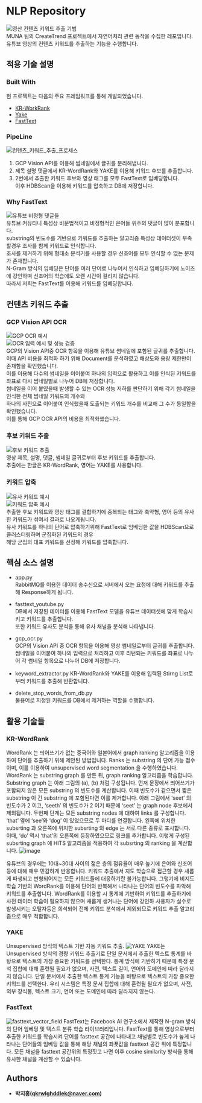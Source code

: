 # NLP Repository
![영산 컨텐츠 키워드 추출 기법](/uploads/4707fe5fae802bf5bd40cbff71439477/image.png)  
MUNA 팀의 CreateTrend 프로젝트에서 자연어처리 관련 동작을 수집한 레포입니다.  
유튜브 영상의 컨텐츠 키워드를 추출하는 기능을 수행합니다.

## 적용 기술 설명
### Built With
현 프로젝트는 다음의 주요 프레임워크를 통해 개발되었습니다.
* [KR-WorkRank](https://github.com/lovit/KR-WordRank)
* [Yake](https://github.com/LIAAD/yake)
* [FastText](https://github.com/facebookresearch/fastText)

### PipeLine
![컨텐츠_키워드_추출_프로세스](/uploads/2b72ee89675aa8db244a5e6146949050/컨텐츠_키워드_추출_프로세스.png)
1. GCP Vision API를 이용해 썸네일에서 글귀를 분리해냅니다.
2. 제목 설명 댓글에서 KR-WordRank와 YAKE를 이용해 키워드 후보를 추출합니다.
3. 2번에서 추출한 키워드 후보와 영상 태그를 모두 FastText로 임베딩합니다.  
  이후 HDBScan을 이용해 키워드를 압축하고 DB에 저장합니다.

### Why FastText
![유튜브 비정형 댓글들](/uploads/e65a01e5e84cf282563783a6d51dc782/화면_캡처_2020-11-08_144803.png)  
유튜브 커뮤티니 특성상 비문법적이고 비정형적인 은어들 위주의 댓글이 많이 분포합니다.  
substring의 빈도수를 기반으로 키워드를 추출하는 알고리즘 특성상 데이터셋이 부족할경우 조사를 함께 키워드로 인식합니다.  
조사를 제거하기 위해 형태소 분석기를 사용할 경우 신조어를 모두 인식할 수 없는 문제가 존재합니다.  
N-Gram 방식의 임베딩은 단어를 여러 단어로 나누어서 인식하고 임베딩하기에 노이즈에 강인하며 신조어의 학습에도 오랜 시간이 걸리지 않습니다.  
따라서 저희는 FastText를 이용해 키워드를 임베딩합니다.

## 컨텐츠 키워드 추출
### GCP Vision API OCR
![GCP OCR 예시](/uploads/c1b86712d9c9c1b922fccd12e73bc278/화면_캡처_2020-11-08_145424.png)  
![OCR 입력 예시 및 성능 검증](/uploads/e5f0dd505b9b0bb528325e2d0ace47cf/화면_캡처_2020-11-08_145801.png)  
GCP의 Vision API중 OCR 항목을 이용해 유튜브 썸네일에 포함된 글귀를 추출합니다.  
이때 API 비용을 최적화 하기 위해 Document를 분석하였고 해상도와 용량 제한만이 존재함을 확인했습니다.  
이를 이용해 다수의 썸네일을 이어붙여 하나의 입력으로 활용하고 이를 인식된 키워드를 좌표로 다시 썸네일별로 나누어 DB에 저장합니다.  
썸네일을 이어 붙였을때 발생할 수 있는 OCR 성능 저하를 판단하기 위해 각기 썸네일을 인식한 전체 썸네일 키워드의 개수와  
하나의 사진으로 이어붙여 인식했을때 도출되는 키워드 개수를 비교해 그 수가 동일함을 확인했습니다.  
이를 통해 GCP OCR API의 비용을 최적화했습니다.  

### 후보 키워드 추출
![후보 키워드 추출](/uploads/e3c902c2a651cb896eb34c79aa7534c5/화면_캡처_2020-11-08_150236.png)  
영상 제목, 설명, 댓글, 썸네일 글귀로부터 후보 키워드를 추출합니다.  
추출에는 한글은 KR-WordRank, 영어는 YAKE를 사용합니다.  


### 키워드 압축
![유사 키워드 예시](/uploads/b2edc2b929c36c755a3f1cc4c4a89635/화면_캡처_2020-11-08_150527.png)  
![키워드 압축 예시](/uploads/175fe6857aece2c5d87a0ee5f1f9d5f6/image.png)  
추출한 후보 키워드와 영상 태그를 결합하기에 중복되는 태그와 축약형, 영어 등의 유사한 키워드가 섞여서 결과로 나오게됩니다.  
유사 키워드를 하나의 단어로 압축하기위해 FastText로 임베딩한 값을 HDBScan으로 클러스터링하며 군집화된 키워드의 경우  
해당 군집의 대표 키워드를 선정해 키워드를 압축합니다.

## 핵심 소스 설명
- app.py  
  RabbitMQ를 이용한 데이터 송수신으로 서버에서 오는 요청에 대해 키워드를 추출해 Response하게 됩니다.  
  
- fasttext_youtube.py  
  DB에서 저장된 데이터를 이용해 FastText 모델을 유튜브 데이터셋에 맞게 학습시키고 키워드를 추출합니다.  
  또한 키워드 유사도 분석을 통해 유사 채널을 분석해 나타냅니다.
  
- gcp_ocr.py  
  GCP의 Vision API 중 OCR 항목을 이용해 영상 썸네일로부터 글귀를 추출합니다.
  썸네일을 이어붙여 하나의 입력으로 처리하고 이후 리턴되는 키워드를 좌표로 나누어 각 썸네일 항목으로 나누어 DB에 저장합니다.  
  
- keyword_extractor.py
  KR-WordRank와 YAKE를 이용해 입력된 Stirng List로 부터 키워드를 추출해 반환합니댜.

- delete_stop_words_from_db.py  
  불용어로 지정된 키워드를 DB에서 제거하는 역할을 수행합니다.

## 활용 기술들
### KR-WordRank
WordRank 는 띄어쓰기가 없는 중국어와 일본어에서 graph ranking 알고리즘을 이용하여 단어를 추출하기 위해 제안된 방법입니다.
Ranks 는 substring 의 단어 가능 점수이며, 이를 이용하여 unsupervised word segmentation 을 수행하였습니다.
WordRank 는 substring graph 를 만든 뒤, graph ranking 알고리즘을 학습합니다.
Substring graph 는 아래 그림의 (a), (b) 처럼 구성됩니다.
먼저 문장에서 띄어쓰기가 포함되지 않은 모든 substring 의 빈도수를 계산합니다.
이때 빈도수가 같으면서 짧은 substring 이 긴 substring 에 포함된다면 이를 제거합니다.
아래 그림에서 ‘seet’ 의 빈도수가 2 이고, ‘seeth’ 의 빈도수가 2 이기 때문에 ‘seet’ 는 graph node 후보에서 제외됩니다.
두번째 단계는 모든 substring nodes 에 대하여 links 를 구성합니다.
‘that’ 옆에 ‘see’와 ‘dog’ 이 있었으므로 두 마디를 연결합니다.
왼쪽에 위치한 subsrting 과 오른쪽에 위치한 subsrting 의 edge 는 서로 다른 종류로 표시합니다.
이때, ‘do’ 역시 ‘that’의 오른쪽에 등장하였으므로 링크를 추가합니다.
이렇게 구성된 subsrting graph 에 HITS 알고리즘을 적용하여 각 subsrting 의 ranking 을 계산합니다.
![image](https://13.125.91.162/swmaestro/muna-1/raw/master/images/graph_wordrank_algorithm.png)  

유튜브의 경우에는 10대~30대 사이의 젊은 층의 점유율이 매우 높기에 은어와 신조어등에 대해 매우 민감하게 반응합니다.
키워드 추출에서 지도 학습으로 접근할 경우 새롭게 파생되고 변형되어지는 모든 키워드들에 대응하기란 불가능합니다.
그렇기에 비지도 학습 기반의 WordRank를 이용해 단어의 반복해서 나타나는 단어의 빈도수를 파악해 키워드를 추출합니다.
WordRank를 이용할 시 통계에 기반하여 키워드를 추출하기에 사전 데이터 학습이 필요하지 않으며 새롭게 생겨나는 단어에 강인하
사용자가 실수로 발생시키는 오탈자등은 희석되어 전체 키워드 분석에서 제외되므로 키워드 추출 알고리즘으로 매우 적합합니다.

### YAKE
Unsupervised 방식의 텍스트 기반 자동 키워드 추출.
![YAKE](/uploads/f7be42ab813beb34439f227eea384677/image.png)
YAKE는 Unsupervised 방식의 경량 키워드 추출기로
단일 문서에서 추출한 텍스트 통계를 바탕으로 텍스트의 가장 중요한 키워드를 선택한다.
통계 방식에 기반하기 때문에 특정 문석 집합에 대해 훈련될 필요가 없으며, 사전, 텍스트 길이, 언어와 도메인에 따라 달라지지 않습니다.
단일 문서에서 추출한 텍스트 통계 기능을 바탕으로 텍스트의 가장 중요한 키워드를 선택한다.
우리 시스템은 특정 문서 집합에 대해 훈련될 필요가 없으며, 사전, 외부 장식물, 텍스트 크기, 언어 또는 도메인에 따라 달라지지 않는다.

### FastText
![fasttext_vector_field](/uploads/e9833ac68a57ac446e48808d024b4b37/fasttext_vector_field.png)
FastText는 Facebook AI 연구소에서 제작한 N-gram 방식의 단어 임베딩 및 텍스트 분류 학습 라이브러리입니다.
FastText를 통해 영상으로부터 추출한 키워드를 학습시켜 단어를 fasttext 공간에 나타내고 채널별로 빈도수가 높게 나타나는
단어들의 임베딩 값을 통해 해당 채널의 좌푯값을 fasttext 공간 위에 특정합니다.
모든 채널을 fasttext 공간위의 특정짓고 나면 이후 cosine similarity 방식을 통해 유사한 채널을 계산할 수 있습니다.

## Authors
- **박지홍(qkrwlghddlek@naver.com)**